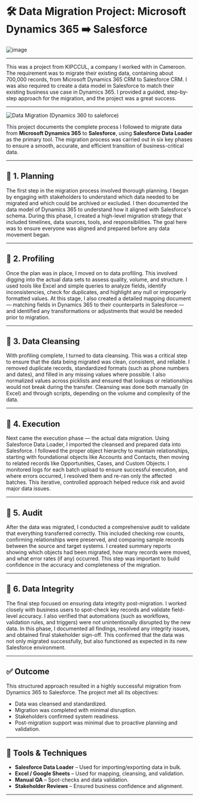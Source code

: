 # 🛠️ Data Migration Project: Microsoft Dynamics 365 ➡️ Salesforce
![image](https://github.com/user-attachments/assets/ba9d3adf-921f-4fee-9fc2-8238a8010bba)

---
This was a project from KIPCCUL, a company I worked with in Cameroon. The requirement was to migrate their existing data, containing about 700,000 records, from Microsoft Dynamics 365 CRM to Salesforce CRM. I was also required to create a data model in Salesforce to match their existing business use case in Dynamics 365. I provided a guided, step-by-step approach for the migration, and the project was a great success.

---
![Data Migration (Dynamics 360 to saleforce)](https://github.com/user-attachments/assets/13e9f044-dd1c-474e-b095-f6f521230e78)

This project documents the complete process I followed to migrate data from **Microsoft Dynamics 365** to **Salesforce**, using **Salesforce Data Loader** as the primary tool. The migration process was carried out in six key phases to ensure a smooth, accurate, and efficient transition of business-critical data.

---

## 🔹 1. Planning

The first step in the migration process involved thorough planning. I began by engaging with stakeholders to understand which data needed to be migrated and which could be archived or excluded. I then documented the data model of Dynamics 365 to understand how it aligned with Salesforce's schema. During this phase, I created a high-level migration strategy that included timelines, data sources, tools, and responsibilities. The goal here was to ensure everyone was aligned and prepared before any data movement began.

---

## 🔹 2. Profiling

Once the plan was in place, I moved on to data profiling. This involved digging into the actual data sets to assess quality, volume, and structure. I used tools like Excel and simple queries to analyze fields, identify inconsistencies, check for duplicates, and highlight any null or improperly formatted values. At this stage, I also created a detailed mapping document — matching fields in Dynamics 365 to their counterparts in Salesforce — and identified any transformations or adjustments that would be needed prior to migration.

---

## 🔹 3. Data Cleansing

With profiling complete, I turned to data cleansing. This was a critical step to ensure that the data being migrated was clean, consistent, and reliable. I removed duplicate records, standardized formats (such as phone numbers and dates), and filled in any missing values where possible. I also normalized values across picklists and ensured that lookups or relationships would not break during the transfer. Cleansing was done both manually (in Excel) and through scripts, depending on the volume and complexity of the data.

---

## 🔹 4. Execution

Next came the execution phase — the actual data migration. Using Salesforce Data Loader, I imported the cleansed and prepared data into Salesforce. I followed the proper object hierarchy to maintain relationships, starting with foundational objects like Accounts and Contacts, then moving to related records like Opportunities, Cases, and Custom Objects. I monitored logs for each batch upload to ensure successful execution, and where errors occurred, I resolved them and re-ran only the affected batches. This iterative, controlled approach helped reduce risk and avoid major data issues.

---

## 🔹 5. Audit

After the data was migrated, I conducted a comprehensive audit to validate that everything transferred correctly. This included checking row counts, confirming relationships were preserved, and comparing sample records between the source and target systems. I created summary reports showing which objects had been migrated, how many records were moved, and what error rates (if any) occurred. This step was important to build confidence in the accuracy and completeness of the migration.

---

## 🔹 6. Data Integrity

The final step focused on ensuring data integrity post-migration. I worked closely with business users to spot-check key records and validate field-level accuracy. I also verified that automations (such as workflows, validation rules, and triggers) were not unintentionally disrupted by the new data. In this phase, I documented all findings, resolved any integrity issues, and obtained final stakeholder sign-off. This confirmed that the data was not only migrated successfully, but also functioned as expected in its new Salesforce environment.

---

## ✅ Outcome

This structured approach resulted in a highly successful migration from Dynamics 365 to Salesforce. The project met all its objectives:
- Data was cleansed and standardized.
- Migration was completed with minimal disruption.
- Stakeholders confirmed system readiness.
- Post-migration support was minimal due to proactive planning and validation.

---

## 🧰 Tools & Techniques

- **Salesforce Data Loader** – Used for importing/exporting data in bulk.
- **Excel / Google Sheets** – Used for mapping, cleansing, and validation.
- **Manual QA** – Spot-checks and data validation.
- **Stakeholder Reviews** – Ensured business confidence and alignment.

---

